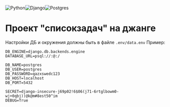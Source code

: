 ![Python](https://img.shields.io/badge/python-3670A0?style=for-the-badge&logo=python&logoColor=ffdd54)![Django](https://img.shields.io/badge/django-%23092E20.svg?style=for-the-badge&logo=django&logoColor=white)![Postgres](https://img.shields.io/badge/postgres-%23316192.svg?style=for-the-badge&logo=postgresql&logoColor=white)

# Проект "списокзадач" на джанге

Настройки ДБ и окружения должны быть в файле `.env/data.env`
Пример:

```
DB_ENGINE=django.db.backends.engine
DATABASE_URL=psql://:@:/

DB_NAME=postgres
DB_USER=postgres
DB_PASSWORD=qazxswedc123
DB_HOST=localhost
DB_PORT=5432

SECRET=django-insecure-j69p02!6$06(j71-6rtglbowm0-wj+0qbj))@k@m#8est50^im
DEBUG=True
```

